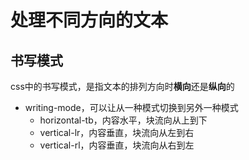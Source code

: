 # 处理不同方向的文本

## 书写模式

css中的书写模式，是指文本的排列方向时**横向**还是**纵向**的

- writing-mode，可以让从一种模式切换到另外一种模式
  - horizontal-tb，内容水平，块流向从上到下
  - vertical-lr，内容垂直，块流向从左到右
  - vertical-rl，内容垂直，块流向从右到左


